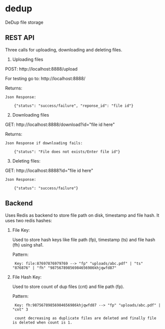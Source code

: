 # dedup
DeDup file storage

## REST API

Three calls for uploading, downloading and deleting files.

1. Uploading files

POST: http://localhost:8888/upload

For testing go to: http://localhost:8888/

Returns: 
    
    Json Response:
        
        {"status": "success/failure", "reponse_id": "file id"}

2. Downloading files

GET: http://localhost:8888/download?id="file id here"

Returns:

    Json Response if downloading fails:

        {"status": "File does not exists/Enter file id"}

   
3. Deleting files:

GET: http://localhost:8888?id="file id here"

    Json Response:

        {"status": "success/failure"}


## Backend

Uses Redis as backend to store file path on disk, timestamp and file hash.
It uses two redis hashes:

1. File Key:

    Used to store hash keys like file path (fp), timestamp (ts) and file hash (fh) using sha1.
    
    Pattern:

        Key: file:87697876979769 --> "fp" "uploads/abc.pdf" | "ts" "876876" | "fh" "98756789856984656986khjqwfd87"

2. File Hash Key:

    Used to store count of dup files (cnt) and file path (fp).

    Pattern:

        Key: fh:98756789856984656986khjqwfd87 --> "fp" "uploads/abc.pdf" | "cnt" 3

        count decreasing as duplicate files are deleted and finally file is deleted when count is 1.
